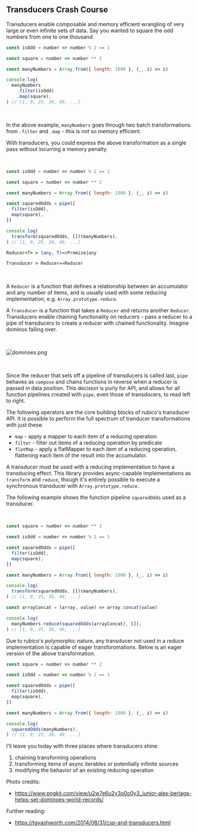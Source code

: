 ## Transducers Crash Course

Transducers enable composable and memory efficient wrangling of very large or even infinite sets of data. Say you wanted to square the odd numbers from one to one thousand.

```javascript [playground]
const isOdd = number => number % 2 == 1

const square = number => number ** 2

const manyNumbers = Array.from({ length: 1000 }, (_, i) => i)

console.log(
  manyNumbers
    .filter(isOdd)
    .map(square),
) // [1, 9, 25, 36, 49, ...]
```

<br />

In the above example, `manyNumbers` goes through two batch transformations from `.filter` and `.map` - this is not so memory efficient.

With transducers, you could express the above transformation as a single pass without incurring a memory penalty.

<br />

```javascript [playground]
const isOdd = number => number % 2 == 1

const square = number => number ** 2

const manyNumbers = Array.from({ length: 1000 }, (_, i) => i)

const squaredOdds = pipe([
  filter(isOdd),
  map(square),
])

console.log(
  transform(squaredOdds, [])(manyNumbers),
) // [1, 9, 25, 36, 49, ...]
```

```coffeescript [specscript]
Reducer<T> = (any, T)=>Promise|any

Transducer = Reducer=>Reducer
```

<br />

A `Reducer` is a function that defines a relationship between an accumulator and any number of items, and is usually used with some reducing implementation, e.g. `Array.prototype.reduce`.

A `Transducer` is a function that takes a `Reducer` and returns another `Reducer`. Transducers enable chaining functionality on reducers - pass a reducer to a pipe of transducers to create a reducer with chained functionality. Imagine dominos falling over.

<br />

![dominoes.png](https://www.pngkit.com/png/detail/220-2206099_junior-alex-berlaga-helps-set-dominoes-world-records.png)

<br />

Since the reducer that sets off a pipeline of transducers is called last, `pipe` behaves as `compose` and chains functions in reverse when a reducer is passed in data position. This decision is purly for API, and allows for all function pipelines created with `pipe`, even those of transducers, to read left to right.

The following operators are the core building blocks of rubico's transducer API. It is possible to perform the full spectrum of tranducer transformations with just these.

 * `map` - apply a mapper to each item of a reducing operation
 * `filter` - filter out items of a reducing operation by predicate
 * `flatMap` - apply a flatMapper to each item of a reducing operation, flattening each item of the result into the accumulator.

A transducer must be used with a reducing implementation to have a transducing effect. This library provides async-capable implementations as `transform` and `reduce`, though it's entirely possible to execute a synchronous transducer with `Array.prototype.reduce`.

The following example shows the function pipeline `squaredOdds` used as a transducer.

<br />

```javascript [playground]
const square = number => number ** 2

const isOdd = number => number % 2 == 1

const squaredOdds = pipe([
  filter(isOdd),
  map(square),
])

const manyNumbers = Array.from({ length: 1000 }, (_, i) => i)

console.log(
  transform(squaredOdds, [])(manyNumbers),
) // [1, 9, 25, 36, 49, ...]

const arrayConcat = (array, value) => array.concat(value)

console.log(
  manyNumbers.reduce(squaredOdds(arrayConcat), []),
) // [1, 9, 25, 36, 49, ...]
```

Due to rubico's polymorphic nature, any transducer not used in a reduce implementation is capable of eager transforomations. Below is an eager version of the above transformation.

```javascript [playground]
const square = number => number ** 2

const isOdd = number => number % 2 == 1

const squaredOdds = pipe([
  filter(isOdd),
  map(square),
])

const manyNumbers = Array.from({ length: 1000 }, (_, i) => i)

console.log(
  squaredOdds(manyNumbers),
) // [1, 9, 25, 36, 49, ...]
```

I'll leave you today with three places where transducers shine:
 1. chaining transforming operations
 2. transforming items of async iterables or potentially infinite sources
 3. modifying the behavior of an existing reducing operation


Photo credits:
 * https://www.pngkit.com/view/u2w7e6u2y3o0o0y3_junior-alex-berlaga-helps-set-dominoes-world-records/

Further reading:
 * https://tgvashworth.com/2014/08/31/csp-and-transducers.html
